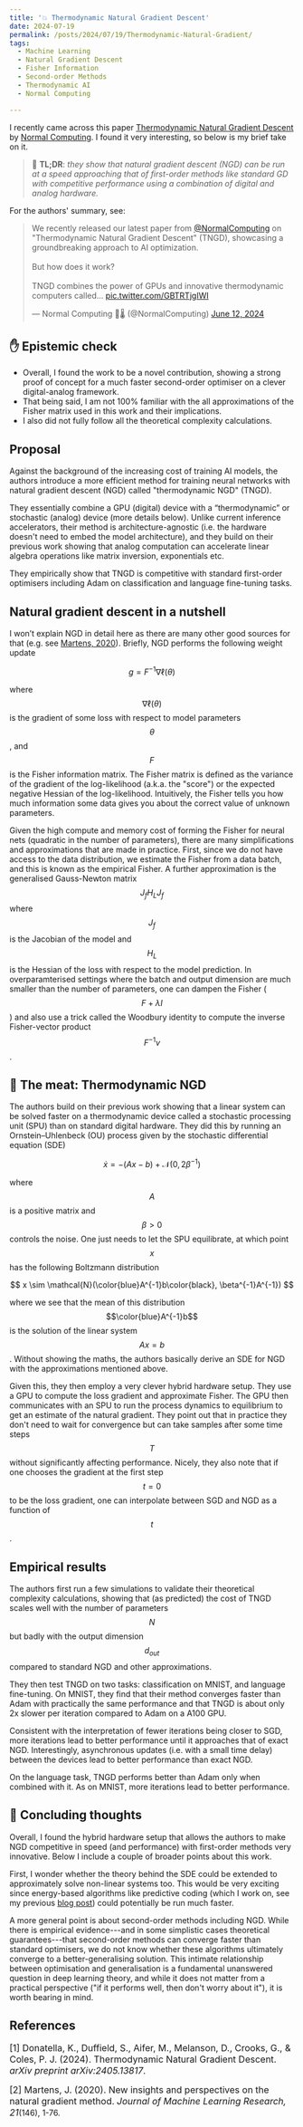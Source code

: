 ```yaml
---
title: '💥 Thermodynamic Natural Gradient Descent'
date: 2024-07-19
permalink: /posts/2024/07/19/Thermodynamic-Natural-Gradient/
tags:
  - Machine Learning
  - Natural Gradient Descent
  - Fisher Information
  - Second-order Methods
  - Thermodynamic AI
  - Normal Computing

---
```


I recently came across this paper [Thermodynamic Natural Gradient Descent](https://arxiv.org/abs/2405.13817) by 
[Normal Computing](https://www.normalcomputing.com/). I found it very interesting, so below is my brief take on it.

>  📖 **TL;DR**: *they show that natural gradient descent (NGD) can be run at a speed approaching that of first-order methods 
> like standard GD with competitive performance using a combination of digital and analog hardware.*

For the authors' summary, see:

<blockquote class="twitter-tweet"><p lang="en" dir="ltr">We recently released our latest paper from <a href="https://twitter.com/NormalComputing?ref_src=twsrc%5Etfw">@NormalComputing</a> on &quot;Thermodynamic Natural Gradient Descent&quot; (TNGD), showcasing a groundbreaking approach to AI optimization. <br><br>But how does it work?<br><br>TNGD combines the power of GPUs and innovative thermodynamic computers called… <a href="https://t.co/GBTRTjgIWI">pic.twitter.com/GBTRTjgIWI</a></p>&mdash; Normal Computing 🧠🌡️ (@NormalComputing) <a href="https://twitter.com/NormalComputing/status/1800918542755438862?ref_src=twsrc%5Etfw">June 12, 2024</a></blockquote> <script async src="https://platform.twitter.com/widgets.js" charset="utf-8"></script>

## ✋ Epistemic check
* Overall, I found the work to be a novel contribution, showing a strong proof of concept for a much faster second-order 
optimiser on a clever digital-analog framework.
* That being said, I am not 100% familiar with the all approximations of the Fisher matrix used in this work and their implications.
* I also did not fully follow all the theoretical complexity calculations.

## Proposal
Against the background of the increasing cost of training AI models, the authors introduce a more efficient method for 
training neural networks with natural gradient descent (NGD) called "thermodynamic NGD" (TNGD).

They essentially combine a GPU (digital) device with a “thermodynamic” or stochastic (analog) device (more details below). 
Unlike current inference accelerators, their method is architecture-agnostic (i.e. the hardware doesn't need to embed 
the model architecture), and they build on their previous work showing that analog computation can accelerate linear 
algebra operations like matrix inversion, exponentials etc. 

They empirically show that TNGD is competitive with standard first-order optimisers including Adam on classification and 
language fine-tuning tasks.

## Natural gradient descent in a nutshell
I won’t explain NGD in detail here as there are many other good sources for that (e.g. see [Martens, 2020](https://www.jmlr.org/papers/v21/17-678.html)). 
Briefly, NGD performs the following weight update

$$
g = F^{-1} \nabla \ell(\theta)
$$

where $$\nabla \ell(\theta)$$ is the gradient of some loss with respect to model parameters $$\theta$$, and $$F$$ is the 
Fisher information matrix. The Fisher matrix is defined as the variance of the gradient of the log-likelihood (a.k.a. 
the "score") or the expected negative Hessian of the log-likelihood. Intuitively, the Fisher tells you how much 
information some data gives you about the correct value of unknown parameters.

Given the high compute and memory cost of forming the Fisher for neural nets (quadratic in the number of parameters), 
there are many simplifications and approximations that are made in practice. First, since we do not have access to the 
data distribution, we estimate the Fisher from a data batch, and this is known as the empirical Fisher. A further 
approximation is the generalised Gauss-Newton matrix $$J_f H_L J_f$$ where $$J_f$$ is the Jacobian of the model and $$H_L$$ is 
the Hessian of the loss with respect to the model prediction. In overparamterised settings where the batch and output 
dimension are much smaller than the number of parameters, one can dampen the Fisher ($$F + \lambda I$$) and also use a 
trick called the Woodbury identity to compute the inverse Fisher-vector product $$F^{-1}v$$.

## 🥩 The meat: Thermodynamic NGD
The authors build on their previous work showing that a linear system can be solved faster on a thermodynamic device called 
a stochastic processing unit (SPU) than on standard digital hardware. They did this by running an Ornstein–Uhlenbeck (OU) 
process given by the stochastic differential equation (SDE)

$$
\dot{x} = -(Ax - b) + \mathcal{N}(0, 2 \beta^{-1})
$$

where $$A$$ is a positive matrix and $$\beta>0$$ controls the noise. One just needs to let the SPU equilibrate, at which 
point $$x$$ has the following Boltzmann distribution

$$
x \sim \mathcal{N}(\color{blue}A^{-1}b\color{black}, \beta^{-1}A^{-1})
$$

where we see that the mean of this distribution $$\color{blue}A^{-1}b$$ is the solution of the linear system $$Ax = b$$. 
Without showing the maths, the authors basically derive an SDE for NGD with the approximations mentioned above. 

Given this, they then employ a very clever hybrid hardware setup. They use a GPU to compute the loss gradient and 
approximate Fisher. The GPU then communicates with an SPU to run the process dynamics to equilibrium to get an estimate 
of the natural gradient. They point out that in practice they don't need to wait for convergence but can take samples 
after some time steps $$T$$ without significantly affecting performance. Nicely, they also note that if one chooses the 
gradient at the first step $$t=0$$ to be the loss gradient, one can interpolate between SGD and NGD as a function of $$t$$.

## Empirical results

The authors first run a few simulations to validate their theoretical complexity calculations, showing that (as predicted)
the cost of TNGD scales well with the number of parameters $$N$$ but badly with the output dimension $$d_{out}$$ compared to
standard NGD and other approximations.

They then test TNGD on two tasks: classification on MNIST, and language fine-tuning. On MNIST, they find that their method
converges faster than Adam with practically the same performance and that TNGD is about only 2x slower per iteration 
compared to Adam on a A100 GPU.

Consistent with the interpretation of fewer iterations being closer to SGD, more iterations lead to better performance 
until it approaches that of exact NGD. Interestingly, asynchronous updates (i.e. with a small time delay) between the 
devices lead to better performance than exact NGD.

On the language task, TNGD performs better than Adam only when combined with it. As on MNIST, more iterations lead to 
better performance.

## 💭 Concluding thoughts

Overall, I found the hybrid hardware setup that allows the authors to make NGD competitive in speed (and performance)
with first-order methods very innovative. Below I include a couple of broader points about this work.

First, I wonder whether the theory behind the SDE could be extended to approximately solve non-linear systems too. This 
would be very exciting since energy-based algorithms like predictive coding (which I work on, see my previous 
[blog post](https://francesco-innocenti.github.io/posts/2023/08/10/PC-as-a-2nd-Order-Method/)) could potentially be run 
much faster.

A more general point is about second-order methods including NGD. While there is empirical evidence---and in some simplistic
cases theoretical guarantees---that second-order methods can converge faster than standard optimisers, we do not know 
whether these algorithms ultimately converge to a better-generalising solution. This intimate relationship between
optimisation and generalisation is a fundamental unanswered question in deep learning theory, and while it does not 
matter from a practical perspective ("if it performs well, then don't worry about it"), it is worth bearing in mind.

## References

<p> <font size="3"> <a id="1">[1]</a> 
Donatella, K., Duffield, S., Aifer, M., Melanson, D., Crooks, G., & Coles, P. J. (2024). Thermodynamic Natural Gradient Descent. <i>arXiv preprint arXiv:2405.13817</i>.</font> </p>

<p> <font size="3"> <a id="1">[2]</a> 
Martens, J. (2020). New insights and perspectives on the natural gradient method. <i>Journal of Machine Learning Research, 21</i></font>(146), 1-76.</p>
